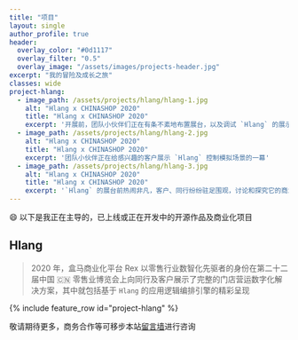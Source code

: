 ```yaml
---
title: "项目"
layout: single
author_profile: true
header:
  overlay_color: "#0d1117"
  overlay_filter: "0.5"
  overlay_image: "/assets/images/projects-header.jpg"
excerpt: "我的冒险及成长之旅"
classes: wide
project-hlang:
  - image_path: /assets/projects/hlang/hlang-1.jpg
    alt: "Hlang x CHINASHOP 2020"
    title: "Hlang x CHINASHOP 2020"
    excerpt: '开展前，团队小伙伴们正在有条不紊地布置展台，以及调试 `Hlang` 的展示版本'
  - image_path: /assets/projects/hlang/hlang-2.jpg
    alt: "Hlang x CHINASHOP 2020"
    title: "Hlang x CHINASHOP 2020"
    excerpt: '团队小伙伴正在给感兴趣的客户展示 `Hlang` 控制模拟场景的一幕'
  - image_path: /assets/projects/hlang/hlang-3.jpg
    alt: "Hlang x CHINASHOP 2020"
    title: "Hlang x CHINASHOP 2020"
    excerpt: '`Hlang` 的展台前热闹非凡，客户、同行纷纷驻足围观，讨论和探究它的商业化价值'
---
```


😄 以下是我正在主导的，已上线或正在开发中的开源作品及商业化项目

Hlang
---

> 2020 年，盒马商业化平台 Rex 以零售行业数智化先驱者的身份在第二十二届中国 🇨🇳 零售业博览会上向同行及客户展示了完整的门店营运数字化解决方案，其中就包括基于 `Hlang` 的应用逻辑编排引擎的精彩呈现

{% include feature_row id="project-hlang" %}

敬请期待更多，商务合作等可移步本站[留言墙](/guestbook)进行咨询
